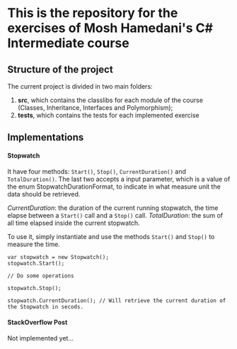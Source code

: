 # This is the repository for the exercises of Mosh Hamedani's C# Intermediate course

## Structure of the project
The current project is divided in two main folders:
1. <b>src</b>, which contains the classlibs for each module of the course (Classes, Inheritance, Interfaces and Polymorphism);
2. <b>tests</b>, which contains the tests for each implemented exercise

## Implementations

#### Stopwatch
It have four methods: `Start()`, `Stop()`, `CurrentDuration()` and `TotalDuration()`. The last two accepts a input parameter,
which is a value of the enum StopwatchDurationFormat, to indicate in what measure unit the data should be retrieved.

<i>CurrentDuration</i>: the duration of the current running stopwatch, the time elapse between a `Start()` call and a `Stop()` call.
<i>TotalDuration</i>: the sum of all time elapsed inside the current stopwatch.

To use it, simply instantiate and use the methods `Start()` and `Stop()` to measure the time.

```
var stopwatch = new Stopwatch();
stopwatch.Start();

// Do some operations

stopwatch.Stop();

stopwatch.CurrentDuration(); // Will retrieve the current duration of the Stopwatch in secods.
```

#### StackOverflow Post
Not implemented yet...